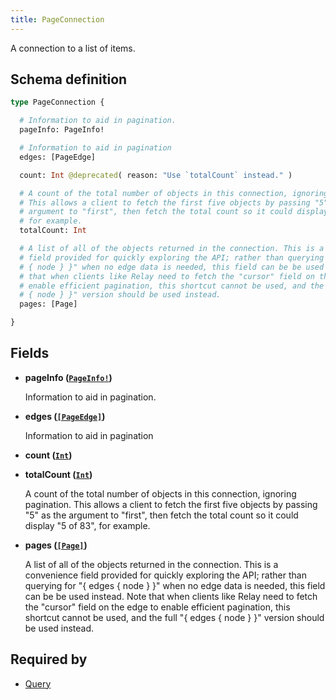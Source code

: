 ```yaml
---
title: PageConnection
---
```


A connection to a list of items.

## Schema definition
```graphql
type PageConnection {

  # Information to aid in pagination.
  pageInfo: PageInfo!

  # Information to aid in pagination
  edges: [PageEdge]

  count: Int @deprecated( reason: "Use `totalCount` instead." )

  # A count of the total number of objects in this connection, ignoring pagination.
  # This allows a client to fetch the first five objects by passing "5" as the
  # argument to "first", then fetch the total count so it could display "5 of 83",
  # for example.
  totalCount: Int

  # A list of all of the objects returned in the connection. This is a convenience
  # field provided for quickly exploring the API; rather than querying for "{ edges
  # { node } }" when no edge data is needed, this field can be be used instead. Note
  # that when clients like Relay need to fetch the "cursor" field on the edge to
  # enable efficient pagination, this shortcut cannot be used, and the full "{ edges
  # { node } }" version should be used instead.
  pages: [Page]

}
```

## Fields

* **pageInfo ([`PageInfo!`](graphql/schema/pageinfo.md))**

  Information to aid in pagination.

* **edges ([`[PageEdge]`](graphql/schema/pageedge.md))**

  Information to aid in pagination

* **count ([`Int`](graphql/schema/int.md))**


* **totalCount ([`Int`](graphql/schema/int.md))**

  A count of the total number of objects in this connection, ignoring pagination. This allows a client to fetch the first five objects by passing "5" as the argument to "first", then fetch the total count so it could display "5 of 83", for example.

* **pages ([`[Page]`](graphql/schema/page.md))**

  A list of all of the objects returned in the connection. This is a convenience field provided for quickly exploring the API; rather than querying for "{ edges { node } }" when no edge data is needed, this field can be be used instead. Note that when clients like Relay need to fetch the "cursor" field on the edge to enable efficient pagination, this shortcut cannot be used, and the full "{ edges { node } }" version should be used instead.


## Required by
* [Query](graphql/schema/query.md)
